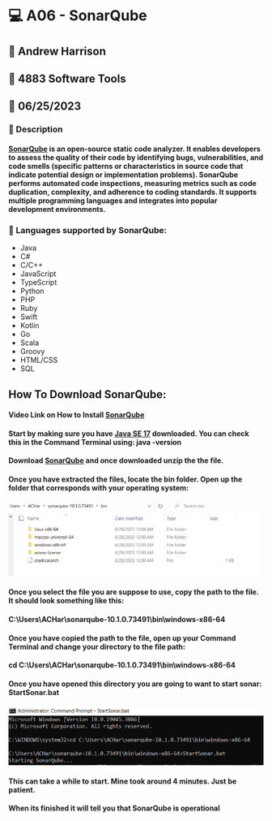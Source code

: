 # :computer: A06 - SonarQube
## :name_badge: Andrew Harrison
## :school: 4883 Software Tools
## :date: 06/25/2023

### :memo: Description
#### [SonarQube](https://www.sonarsource.com/open-source-editions/sonarqube-community-edition/) is an open-source static code analyzer. It enables developers to assess the quality of their code by identifying bugs, vulnerabilities, and code smells (specific patterns or characteristics in source code that indicate potential design or implementation problems). SonarQube performs automated code inspections, measuring metrics such as code duplication, complexity, and adherence to coding standards. It supports multiple programming languages and integrates into popular development environments. 

### :page_with_curl: Languages supported by SonarQube:
 - Java
 - C#
 - C/C++
 - JavaScript
 - TypeScript
 - Python
 - PHP
 - Ruby
 - Swift
 - Kotlin
 - Go
 - Scala
 - Groovy
 - HTML/CSS
 - SQL

## How To Download SonarQube:
#### Video Link on How to Install [SonarQube](https://www.youtube.com/watch?v=arbDl7YOIyM)
#### Start by making sure you have [Java SE 17](https://www.oracle.com/java/technologies/javase/jdk17-archive-downloads.html) downloaded. You can check this in the Command Terminal using: java -version
#### Download [SonarQube](https://www.sonarsource.com/products/sonarqube/downloads/success-download-community-edition/) and once downloaded unzip the the file.
#### Once you have extracted the files, locate the bin folder. Open up the folder that corresponds with your operating system:
<img src = "https://github.com/ACHarrison32/4883-SoftwareTools-Harrison/blob/main/Assignments/A6/SonarQube%201.PNG" width="500">

#### Once you select the file you are suppose to use, copy the path to the file. It should look something like this:
#### C:\Users\ACHar\sonarqube-10.1.0.73491\bin\windows-x86-64
#### Once you have copied the path to the file, open up your Command Terminal and change your directory to the file path:
#### cd C:\Users\ACHar\sonarqube-10.1.0.73491\bin\windows-x86-64
#### Once you have opened this directory you are going to want to start sonar: StartSonar.bat
<img src = "https://github.com/ACHarrison32/4883-SoftwareTools-Harrison/blob/main/Assignments/A6/SonarQube%202.PNG" width = "750" >

#### This can take a while to start. Mine took around 4 minutes. Just be patient.
#### When its finished it will tell you that SonarQube is operational
<img src = " " >
